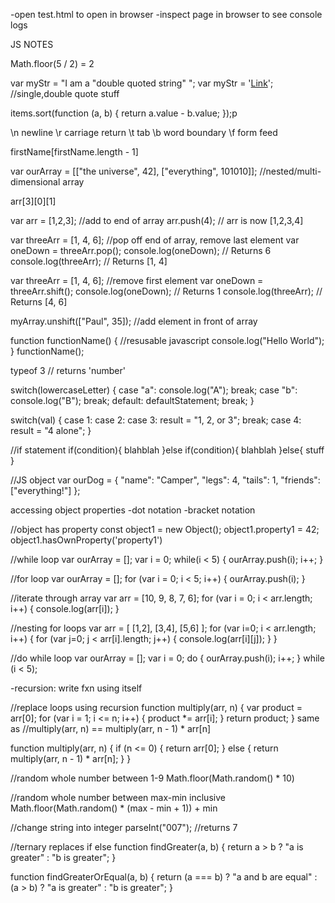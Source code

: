 -open test.html to open in browser
-inspect page in browser to see console logs 

JS NOTES 

Math.floor(5 / 2) = 2

var myStr = "I am a \"double quoted string\" ";
var myStr = '<a href="http://www.example.com" target="_blank">Link</a>';    //single,double quote stuff 

items.sort(function (a, b) {
  return a.value - b.value;
});p

\n      newline
\r      carriage return
\t      tab
\b      word boundary
\f      form feed 

firstName[firstName.length - 1]

var ourArray = [["the universe", 42], ["everything", 101010]];      //nested/multi-dimensional array 

arr[3][0][1]

var arr = [1,2,3];          //add to end of array
arr.push(4);
// arr is now [1,2,3,4]

var threeArr = [1, 4, 6];               //pop off end of array, remove last element
var oneDown = threeArr.pop();
console.log(oneDown); // Returns 6
console.log(threeArr); // Returns [1, 4]


var threeArr = [1, 4, 6];               //remove first element
var oneDown = threeArr.shift();
console.log(oneDown); // Returns 1
console.log(threeArr); // Returns [4, 6]

myArray.unshift(["Paul", 35]);      //add element in front of array 

function functionName() {           //resusable javascript 
  console.log("Hello World");       
}
functionName();

typeof 3   // returns 'number'

switch(lowercaseLetter) {
  case "a":
    console.log("A");
    break;
  case "b":
    console.log("B");
    break;
  default:
    defaultStatement;
    break;
}

switch(val) {
  case 1:
  case 2:
  case 3:
    result = "1, 2, or 3";
    break;
  case 4:
    result = "4 alone";
}

//if statement
if(condition){
  blahblah
}else if(condition){
  blahblah
}else{ stuff }

//JS object
var ourDog = {
  "name": "Camper",
  "legs": 4,
  "tails": 1,
  "friends": ["everything!"]
};

accessing object properties
-dot notation
-bracket notation 

//object has property
const object1 = new Object();
object1.property1 = 42;
object1.hasOwnProperty('property1')

//while loop
var ourArray = [];
var i = 0;
while(i < 5) {
  ourArray.push(i);
  i++;
}

//for loop
var ourArray = [];
for (var i = 0; i < 5; i++) {
  ourArray.push(i);
}

//iterate through array
var arr = [10, 9, 8, 7, 6];
for (var i = 0; i < arr.length; i++) {
   console.log(arr[i]);
}

//nesting for loops
var arr = [
  [1,2], [3,4], [5,6]
];
for (var i=0; i < arr.length; i++) {
  for (var j=0; j < arr[i].length; j++) {
    console.log(arr[i][j]);
  }
}

//do while loop
var ourArray = [];
var i = 0;
do {
  ourArray.push(i);
  i++;
} while (i < 5);

-recursion: write fxn using itself

//replace loops using recursion
function multiply(arr, n) {
    var product = arr[0];
    for (var i = 1; i <= n; i++) {
        product *= arr[i];
    }
    return product;
}
    same as                     //multiply(arr, n) == multiply(arr, n - 1) * arr[n]

function multiply(arr, n) {
    if (n <= 0) {
      return arr[0];
    } else {
      return multiply(arr, n - 1) * arr[n];
    }
}

//random whole number between 1-9
Math.floor(Math.random() * 10)

//random whole number between max-min inclusive
Math.floor(Math.random() * (max - min + 1)) + min

//change string into integer
parseInt("007");    //returns 7 

//ternary replaces if else
function findGreater(a, b) {
  return a > b ? "a is greater" : "b is greater";
}

function findGreaterOrEqual(a, b) {
  return (a === b) ? "a and b are equal" 
    : (a > b) ? "a is greater" 
    : "b is greater";
}



